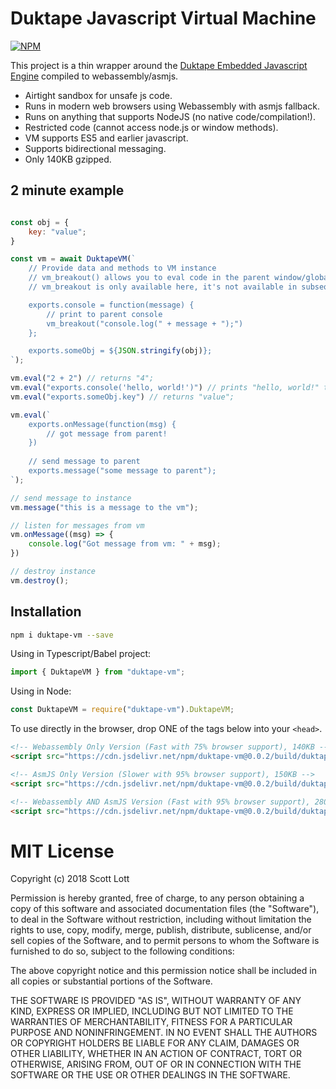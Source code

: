 # Duktape Javascript Virtual Machine

[![NPM](https://nodei.co/npm/duktape-vm.png?downloads=true&stars=true)](https://nodei.co/npm/duktape-vm/)

This project is a thin wrapper around the [Duktape Embedded Javascript Engine](https://duktape.org/) compiled to webassembly/asmjs.

- Airtight sandbox for unsafe js code.
- Runs in modern web browsers using Webassembly with asmjs fallback.
- Runs on anything that supports NodeJS (no native code/compilation!).
- Restricted code (cannot access node.js or window methods).
- VM supports ES5 and earlier javascript.
- Supports bidirectional messaging.
- Only 140KB gzipped.

## 2 minute example
```js

const obj = {
    key: "value";
}

const vm = await DuktapeVM(`
    // Provide data and methods to VM instance
    // vm_breakout() allows you to eval code in the parent window/global space.
    // vm_breakout is only available here, it's not available in subsequent "vm.eval" calls.

    exports.console = function(message) {
        // print to parent console
        vm_breakout("console.log(" + message + ");")
    };

    exports.someObj = ${JSON.stringify(obj)};
`);

vm.eval("2 + 2") // returns "4";
vm.eval("exports.console('hello, world!')") // prints "hello, world!" to the browser console
vm.eval("exports.someObj.key") // returns "value";

vm.eval(`
    exports.onMessage(function(msg) {
        // got message from parent!
    })
    
    // send message to parent
    exports.message("some message to parent");
`);

// send message to instance
vm.message("this is a message to the vm");

// listen for messages from vm
vm.onMessage((msg) => {
    console.log("Got message from vm: " + msg);
})

// destroy instance
vm.destroy();

```

## Installation

```sh
npm i duktape-vm --save
```

Using in Typescript/Babel project:

```js
import { DuktapeVM } from "duktape-vm";
```

Using in Node:

```js
const DuktapeVM = require("duktape-vm").DuktapeVM;
```

To use directly in the browser, drop ONE of the tags below into your `<head>`.

```html
<!-- Webassembly Only Version (Fast with 75% browser support), 140KB -->
<script src="https://cdn.jsdelivr.net/npm/duktape-vm@0.0.2/build/duktape-vm.min.js"></script>

<!-- AsmJS Only Version (Slower with 95% browser support), 150KB -->
<script src="https://cdn.jsdelivr.net/npm/duktape-vm@0.0.2/build/duktape-vm.min.asm.js"></script>

<!-- Webassembly AND AsmJS Version (Fast with 95% browser support), 280KB -->
<script src="https://cdn.jsdelivr.net/npm/duktape-vm@0.0.2/build/duktape-vm.min.both.js"></script>
```

# MIT License

Copyright (c) 2018 Scott Lott

Permission is hereby granted, free of charge, to any person obtaining a copy
of this software and associated documentation files (the "Software"), to deal
in the Software without restriction, including without limitation the rights
to use, copy, modify, merge, publish, distribute, sublicense, and/or sell
copies of the Software, and to permit persons to whom the Software is
furnished to do so, subject to the following conditions:

The above copyright notice and this permission notice shall be included in all
copies or substantial portions of the Software.

THE SOFTWARE IS PROVIDED "AS IS", WITHOUT WARRANTY OF ANY KIND, EXPRESS OR
IMPLIED, INCLUDING BUT NOT LIMITED TO THE WARRANTIES OF MERCHANTABILITY,
FITNESS FOR A PARTICULAR PURPOSE AND NONINFRINGEMENT. IN NO EVENT SHALL THE
AUTHORS OR COPYRIGHT HOLDERS BE LIABLE FOR ANY CLAIM, DAMAGES OR OTHER
LIABILITY, WHETHER IN AN ACTION OF CONTRACT, TORT OR OTHERWISE, ARISING FROM,
OUT OF OR IN CONNECTION WITH THE SOFTWARE OR THE USE OR OTHER DEALINGS IN THE
SOFTWARE.